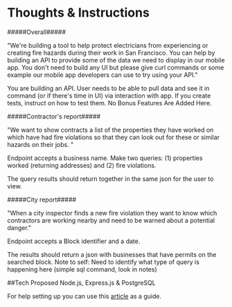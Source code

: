 Thoughts & Instructions
===========

#####Overall#####

"We're building a tool to help protect electricians from experiencing or creating fire hazards during their work in San Francisco. You can help by building an API to provide some of the data we need to display in our mobile app. You don't need to build any UI but please give curl commands or some example our mobile app developers can use to try using your API."

You are building an API. User needs to be able to pull data and see it in command (or if there's time in UI) via interaction with app. If you create tests, instruct on how to test them. No Bonus Features Are Added Here. 

#####Contractor's report#####

"We want to show contracts a list of the properties they have worked on which have had fire violations so that they can look out for these or similar hazards on their jobs. "

Endpoint accepts a business name. Make two queries: (1) properties worked (returning addresses) and (2) fire violations. 

The query results should return together in the same json for the user to view.

#####City report#####

"When a city inspector finds a new fire violation they want to know which contractors are working nearby and need to be warned about a potential danger."

Endpoint accepts a Block identifier and a date.

The results should return a json with businesses that have permits on the searched block. Note to self: Need to identify what type of query is happening here (simple sql command, look in notes)

##Tech Proposed
Node.js, Express.js & PostgreSQL

For help setting up you can use this [article](https://blog.logrocket.com/setting-up-a-restful-api-with-node-js-and-postgresql-d96d6fc892d8) as a guide.
